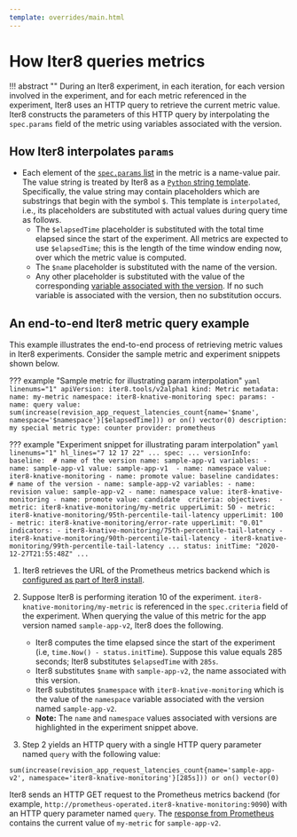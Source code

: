 ```yaml
---
template: overrides/main.html
---
```


# How Iter8 queries metrics

!!! abstract ""
    During an Iter8 experiment, in each iteration, for each version involved in the experiment, and for each metric referenced in the experiment, Iter8 uses an HTTP query to retrieve the current metric value. Iter8 constructs the parameters of this HTTP query by interpolating the `spec.params` field of the metric using variables associated with the version.

## How Iter8 interpolates `params`

* Each element of the [`spec.params` list](/reference/apispec/#spec_1) in the metric is a name-value pair. The value string is treated by Iter8 as a [`Python` string template](https://docs.python.org/3/library/string.html#string.Template). Specifically, the value string may contain placeholders which are substrings that begin with the symbol `$`. This template is `interpolated`, i.e., its placeholders are substituted with actual values during query time as follows.
    - The `$elapsedTime` placeholder is substituted with the total time elapsed since the start of the experiment. All metrics are expected to use `$elapsedTime`; this is the length of the time window ending now, over which the metric value is computed.
    - The `$name` placeholder is substituted with the name of the version.
    - Any other placeholder is substituted with the value of the corresponding [variable associated with the version](/reference/apispec/#variable). If no such variable is associated with the version, then no substitution occurs.

## An end-to-end Iter8 metric query example

This example illustrates the end-to-end process of retrieving metric values in Iter8 experiments. Consider the sample metric and experiment snippets shown below.

??? example "Sample metric for illustrating param interpolation"
    ```yaml linenums="1"
    apiVersion: iter8.tools/v2alpha1
    kind: Metric
    metadata:
      name: my-metric
      namespace: iter8-knative-monitoring
    spec:
      params:
      - name: query
        value: sum(increase(revision_app_request_latencies_count{name='$name', namespace='$namespace'}[$elapsedTime])) or on() vector(0)
      description: my special metric
      type: counter
      provider: prometheus
    ```

??? example "Experiment snippet for illustrating param interpolation"
    ```yaml linenums="1" hl_lines="7 12 17 22"
    ...
    spec:
      ...
      versionInfo:         
        baseline: 
          # name of the version
          name: sample-app-v1
          variables:
          - name: sample-app-v1
            value: sample-app-v1 
          - name: namespace
            value: iter8-knative-monitoring
          - name: promote
            value: baseline
        candidates: 
          # name of the version
        - name: sample-app-v2
          variables:
          - name: revision
            value: sample-app-v2
          - name: namespace
            value: iter8-knative-monitoring
          - name: promote
            value: candidate 
      criteria:
        objectives: 
        - metric: iter8-knative-monitoring/my-metric
          upperLimit: 50
        - metric: iter8-knative-monitoring/95th-percentile-tail-latency
          upperLimit: 100
        - metric: iter8-knative-monitoring/error-rate
          upperLimit: "0.01"
        indicators:
        - iter8-knative-monitoring/75th-percentile-tail-latency
        - iter8-knative-monitoring/90th-percentile-tail-latency
        - iter8-knative-monitoring/99th-percentile-tail-latency
      ...
    status:
      initTime: "2020-12-27T21:55:48Z"
      ...
    ```

1. Iter8 retrieves the URL of the Prometheus metrics backend which is [configured as part of Iter8 install](/getting-started/install/#prometheus-url).


2. Suppose Iter8 is performing iteration 10 of the experiment. `iter8-knative-monitoring/my-metric` is referenced in the `spec.criteria` field of the experiment. When querying the value of this metric for the app version named `sample-app-v2`, Iter8 does the following.
    - Iter8 computes the time elapsed since the start of the experiment (i.e, `time.Now() - status.initTime`). Suppose this value equals 285 seconds; Iter8 substitutes `$elapsedTime` with `285s`.
    - Iter8 substitutes `$name` with `sample-app-v2`, the name associated with this version.
    - Iter8 substitutes `$namespace` with `iter8-knative-monitoring` which is the value of the `namespace` variable associated with the version named `sample-app-v2`. 
    - **Note:** The `name` and `namespace` values associated with versions are highlighted in the experiment snippet above.

3. Step 2 yields an HTTP query with a single HTTP query parameter named `query` with the following value:
``` shell
sum(increase(revision_app_request_latencies_count{name='sample-app-v2', namespace='iter8-knative-monitoring'}[285s])) or on() vector(0)
```
Iter8 sends an HTTP GET request to the Prometheus metrics backend (for example, `http://prometheus-operated.iter8-knative-monitoring:9090`) with an HTTP query parameter named `query`. The [response from Prometheus](/reference/metrics/custom-metrics/#prometheus-response) contains the current value of `my-metric` for `sample-app-v2`.
